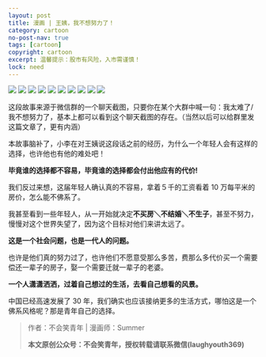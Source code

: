 ```yaml
---
layout: post
title: 漫画 | 王姨，我不想努力了！
category: cartoon
no-post-nav: true
tags: [cartoon]
copyright: cartoon
excerpt: 温馨提示：股市有风险，入市需谨慎！
lock: need
---
```


![](http://favorites.ren/assets/images/2019/cartoon/nonuli01.jpg)
![](http://favorites.ren/assets/images/2019/cartoon/nonuli02.jpg)
![](http://favorites.ren/assets/images/2019/cartoon/nonuli03.jpg)
![](http://favorites.ren/assets/images/2019/cartoon/nonuli04.jpg)
![](http://favorites.ren/assets/images/2019/cartoon/nonuli05.jpg)
![](http://favorites.ren/assets/images/2019/cartoon/nonuli07.jpg)
![](http://favorites.ren/assets/images/2019/cartoon/nonuli08.jpg)
![](http://favorites.ren/assets/images/2019/cartoon/nonuli09.jpg)
![](http://favorites.ren/assets/images/2019/cartoon/nonuli10.jpg)
![](http://favorites.ren/assets/images/2019/cartoon/nonuli11.jpg)

这段故事来源于微信群的一个聊天截图，只要你在某个大群中喊一句：我太难了/我不想努力了，基本上都可以看到这个聊天截图的存在。（当然以后可以给群里发这篇文章了，更有内涵）
 
本故事脑补了，小李在对王姨说这段话之前的经历，为什么一个年轻人会有这样的选择，也许他也有他的难处吧！
 
**毕竟谁的选择都不容易，毕竟谁的选择都会付出他应有的代价!**
 
我们反过来想，这届年轻人确认真的不容易，拿着５千的工资看着 10 万每平米的房价，怎么能不佛系了。
 
我甚至看到一些年轻人，从一开始就决定**不买房＼不结婚＼不生子**，甚至不努力，慢慢对这个世界失望了，因为这个目标对他们来讲太远了。
 
**这是一个社会问题，也是一代人的问题。**
 
也许是他们真的努力过了，也许他们不愿意受那么多苦，费那么多代价买一个需要偿还一辈子的房子，娶一个需要迁就一辈子的老婆。
 
**一个人潇潇洒洒，过着自己想过的生活，去看自己想看的风景。**
 
中国已经高速发展了 30 年，我们确实也应该接纳更多的生活方式，哪怕这是一个佛系风格呢？那是青年自己的选择。
 
>作者：不会笑青年 | 漫画师：Summer
>
>**本文原创公众号：不会笑青年，授权转载请联系微信(laughyouth369)**

